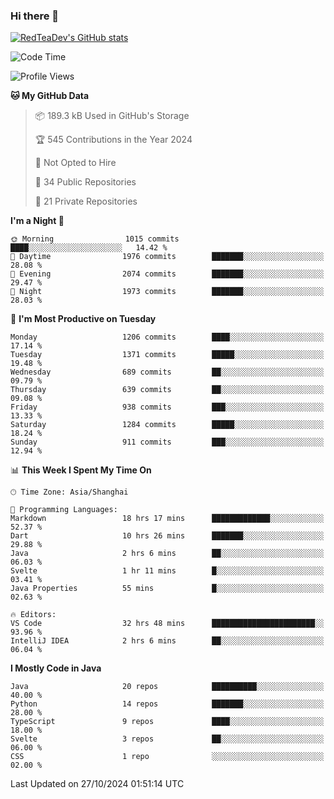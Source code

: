 ### Hi there 👋

<!--
**RedTeaDev/RedTeaDev** is a ✨ _special_ ✨ repository because its `README.md` (this file) appears on your GitHub profile.

Here are some ideas to get you started:

- 🔭 I’m currently working on ...
- 🌱 I’m currently learning ...
- 👯 I’m looking to collaborate on ...
- 🤔 I’m looking for help with ...
- 💬 Ask me about ...
- 📫 How to reach me: ...
- 😄 Pronouns: ...
- ⚡ Fun fact: ...
-->

<!--
[![wakatime](https://wakatime.com/badge/user/6b101ed0-04c0-4490-9283-eb61f2efff96.svg)](https://wakatime.com/@6b101ed0-04c0-4490-9283-eb61f2efff96)
!-->

[![RedTeaDev's GitHub stats](https://github-readme-stats.vercel.app/api?username=RedTeaDev\&include_all_commits=true)](https://github.com/anuraghazra/github-readme-stats)
<!--
[![willianrod's wakatime stats](https://github-readme-stats.vercel.app/api/wakatime?username=RedTeaDev)](https://github.com/anuraghazra/github-readme-stats)
!-->
<!--START_SECTION:waka-->
![Code Time](http://img.shields.io/badge/Code%20Time-2%2C671%20hrs%2013%20mins-blue)

![Profile Views](http://img.shields.io/badge/Profile%20Views-0-blue)

**🐱 My GitHub Data** 

> 📦 189.3 kB Used in GitHub's Storage 
 > 
> 🏆 545 Contributions in the Year 2024
 > 
> 🚫 Not Opted to Hire
 > 
> 📜 34 Public Repositories 
 > 
> 🔑 21 Private Repositories 
 > 
**I'm a Night 🦉** 

```text
🌞 Morning                1015 commits        ████░░░░░░░░░░░░░░░░░░░░░   14.42 % 
🌆 Daytime                1976 commits        ███████░░░░░░░░░░░░░░░░░░   28.08 % 
🌃 Evening                2074 commits        ███████░░░░░░░░░░░░░░░░░░   29.47 % 
🌙 Night                  1973 commits        ███████░░░░░░░░░░░░░░░░░░   28.03 % 
```
📅 **I'm Most Productive on Tuesday** 

```text
Monday                   1206 commits        ████░░░░░░░░░░░░░░░░░░░░░   17.14 % 
Tuesday                  1371 commits        █████░░░░░░░░░░░░░░░░░░░░   19.48 % 
Wednesday                689 commits         ██░░░░░░░░░░░░░░░░░░░░░░░   09.79 % 
Thursday                 639 commits         ██░░░░░░░░░░░░░░░░░░░░░░░   09.08 % 
Friday                   938 commits         ███░░░░░░░░░░░░░░░░░░░░░░   13.33 % 
Saturday                 1284 commits        █████░░░░░░░░░░░░░░░░░░░░   18.24 % 
Sunday                   911 commits         ███░░░░░░░░░░░░░░░░░░░░░░   12.94 % 
```


📊 **This Week I Spent My Time On** 

```text
🕑︎ Time Zone: Asia/Shanghai

💬 Programming Languages: 
Markdown                 18 hrs 17 mins      █████████████░░░░░░░░░░░░   52.37 % 
Dart                     10 hrs 26 mins      ███████░░░░░░░░░░░░░░░░░░   29.88 % 
Java                     2 hrs 6 mins        ██░░░░░░░░░░░░░░░░░░░░░░░   06.03 % 
Svelte                   1 hr 11 mins        █░░░░░░░░░░░░░░░░░░░░░░░░   03.41 % 
Java Properties          55 mins             █░░░░░░░░░░░░░░░░░░░░░░░░   02.63 % 

🔥 Editors: 
VS Code                  32 hrs 48 mins      ███████████████████████░░   93.96 % 
IntelliJ IDEA            2 hrs 6 mins        ██░░░░░░░░░░░░░░░░░░░░░░░   06.04 % 
```

**I Mostly Code in Java** 

```text
Java                     20 repos            ██████████░░░░░░░░░░░░░░░   40.00 % 
Python                   14 repos            ███████░░░░░░░░░░░░░░░░░░   28.00 % 
TypeScript               9 repos             ████░░░░░░░░░░░░░░░░░░░░░   18.00 % 
Svelte                   3 repos             ██░░░░░░░░░░░░░░░░░░░░░░░   06.00 % 
CSS                      1 repo              ░░░░░░░░░░░░░░░░░░░░░░░░░   02.00 % 
```




 Last Updated on 27/10/2024 01:51:14 UTC
<!--END_SECTION:waka-->


